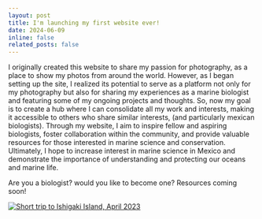 ```yaml
---
layout: post
title: I'm launching my first website ever!
date: 2024-06-09
inline: false
related_posts: false
---
```


I originally created this website to share my passion for photography, as a place to show my photos from around the world.
However, as I began setting up the site, I realized its potential to serve as a platform not only for my photography but also for sharing my experiences as a marine biologist and featuring some of my ongoing projects and thoughts. So, now my goal is to create a hub where I can consolidate all my work and interests, making it accessible to others who share similar interests, (and particularly mexican biologists). Through my website, I aim to inspire fellow and aspiring biologists, foster collaboration within the community, and provide valuable resources for those interested in marine science and conservation. Ultimately, I hope to increase interest in marine science in Mexico and demonstrate the importance of understanding and protecting our oceans and marine life.

Are you a biologist? would you like to become one? Resources coming soon!

<a data-flickr-embed="true" href="https://www.flickr.com/photos/196057071@N05/52829221315/in/datetaken-public/" title="Short trip to Ishigaki Island, April 2023"><img src="https://live.staticflickr.com/65535/52829221315_105e6009ca_c.jpg" style="max-width: 100%; height: auto;" alt="Short trip to Ishigaki Island, April 2023" /></a><script async src="//embedr.flickr.com/assets/client-code.js" charset="utf-8"></script>
